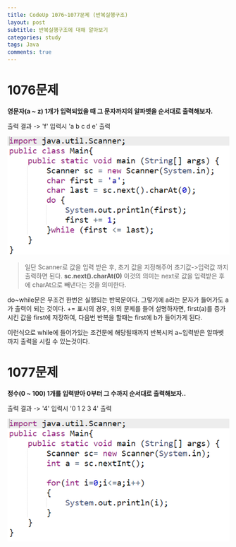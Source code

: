 ```yaml
---
title: CodeUp 1076~1077문제 (반복실행구조)
layout: post
subtitle: 반복실행구조에 대해 알아보기
categories: study
tags: Java
comments: true
---
```


# 1076문제

**영문자(a ~ z) 1개가 입력되었을 때 그 문자까지의 알파벳을 순서대로 출력해보자.**

출력 결과 -> 'f' 입력시 'a b c d e' 출력

![1076](/assets/1076.PNG)

>일단 Scanner로 값을 입력 받은 후,
초기 값을 지정해주어 초기값->입력값 까지 출력하면 된다.
**sc.next().charAt(0)** 이것의 의미는 next로 값을 입력받은 후에 charAt으로 빼낸다는 것을 의미한다.


do~while문은 무조건 한번은 실행되는 반복문이다.
그렇기에 a라는 문자가 들어가도 a가 출력이 되는 것이다.
+= 표시의 경우, 위의 문제를 들어 설명하자면, first(a)를 증가시킨 값을 first에 저장하여, 다음번 반복을 할때는 first에 b가 들어가게 된다.

이런식으로 while에 들어가있는 조건문에 해당될때까지 반복시켜 a~입력받은 알파벳까지 출력을 시킬 수 있는것이다.


# 1077문제

**정수(0 ~ 100) 1개를 입력받아 0부터 그 수까지 순서대로 출력해보자..**

출력 결과 -> '4' 입력시 '0 1 2 3 4' 출력

![1077](/assets/1077.PNG)
